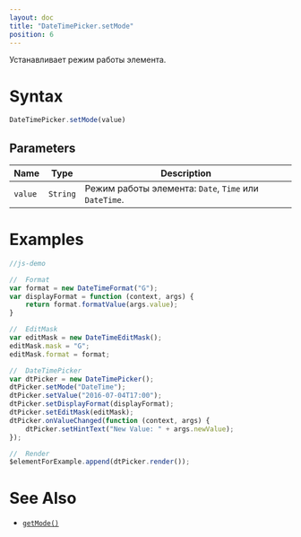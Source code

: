```yaml
---
layout: doc
title: "DateTimePicker.setMode"
position: 6
---
```


Устанавливает режим работы элемента.

# Syntax

```js
DateTimePicker.setMode(value)
```

## Parameters

|Name|Type|Description|
|----|----|-----------|
|`value`|`String`|Режим работы элемента: `Date`, `Time` или `DateTime`.|

# Examples

```js
//js-demo

//  Format
var format = new DateTimeFormat("G");
var displayFormat = function (context, args) {
    return format.formatValue(args.value);
}

//  EditMask
var editMask = new DateTimeEditMask();
editMask.mask = "G";
editMask.format = format;

//  DateTimePicker
var dtPicker = new DateTimePicker();
dtPicker.setMode("DateTime");
dtPicker.setValue("2016-07-04T17:00");
dtPicker.setDisplayFormat(displayFormat);
dtPicker.setEditMask(editMask);
dtPicker.onValueChanged(function (context, args) {
    dtPicker.setHintText("New Value: " + args.newValue);
});

//  Render
$elementForExample.append(dtPicker.render());
```

# See Also

* [`getMode()`](../DateTimePicker.getMode/)
